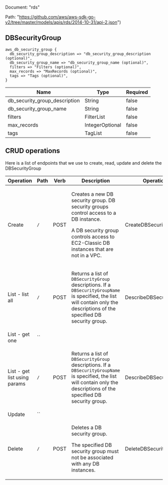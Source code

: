 Document: "rds"


Path: "https://github.com/aws/aws-sdk-go-v2/tree/master/models/apis/rds/2014-10-31/api-2.json")

## DBSecurityGroup



```puppet
aws_db_security_group {
  db_security_group_description => "db_security_group_description (optional)",
  db_security_group_name => "db_security_group_name (optional)",
  filters => "Filters (optional)",
  max_records => "MaxRecords (optional)",
  tags => "Tags (optional)",
}
```

| Name        | Type           | Required       |
| ------------- | ------------- | ------------- |
|db_security_group_description | String | false |
|db_security_group_name | String | false |
|filters | FilterList | false |
|max_records | IntegerOptional | false |
|tags | TagList | false |



## CRUD operations

Here is a list of endpoints that we use to create, read, update and delete the DBSecurityGroup

| Operation | Path | Verb | Description | OperationID |
| ------------- | ------------- | ------------- | ------------- | ------------- |
|Create|`/`|POST|<p>Creates a new DB security group. DB security groups control access to a DB instance.</p> <note> <p>A DB security group controls access to EC2-Classic DB instances that are not in a VPC.</p> </note>|CreateDBSecurityGroup|
|List - list all|`/`|POST|<p> Returns a list of <code>DBSecurityGroup</code> descriptions. If a <code>DBSecurityGroupName</code> is specified, the list will contain only the descriptions of the specified DB security group. </p>|DescribeDBSecurityGroups|
|List - get one|``||||
|List - get list using params|`/`|POST|<p> Returns a list of <code>DBSecurityGroup</code> descriptions. If a <code>DBSecurityGroupName</code> is specified, the list will contain only the descriptions of the specified DB security group. </p>|DescribeDBSecurityGroups|
|Update|``||||
|Delete|`/`|POST|<p>Deletes a DB security group.</p> <note> <p>The specified DB security group must not be associated with any DB instances.</p> </note>|DeleteDBSecurityGroup|
